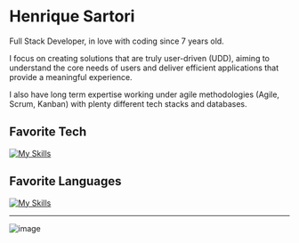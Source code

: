 # Henrique Sartori

Full Stack Developer, in love with coding since 7 years old.

I focus on creating solutions that are truly user-driven (UDD), aiming to understand the core needs of users and deliver efficient applications that provide a meaningful experience.

I also have long term expertise working under agile methodologies (Agile, Scrum, Kanban) with plenty different tech stacks and databases.

## Favorite Tech

[![My Skills](https://skillicons.dev/icons?i=react,nodejs,next,nest,django,fastapi,laravel,spring,astro,rails,docker)](https://skillicons.dev)

## Favorite Languages

[![My Skills](https://skillicons.dev/icons?i=typescript,javascript,python,php,java,go,ruby,firebase,mysql,postgresql,mongodb)](https://skillicons.dev)

___

![image](https://www.codewars.com/users/henriquesartori/badges/small)
